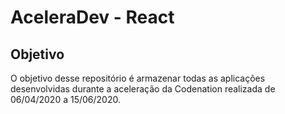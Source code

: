 <h1>AceleraDev - React</h1>

<h2>Objetivo</h2>

O objetivo desse repositório é armazenar todas as aplicações desenvolvidas durante a aceleração da Codenation realizada de 06/04/2020 a 15/06/2020.